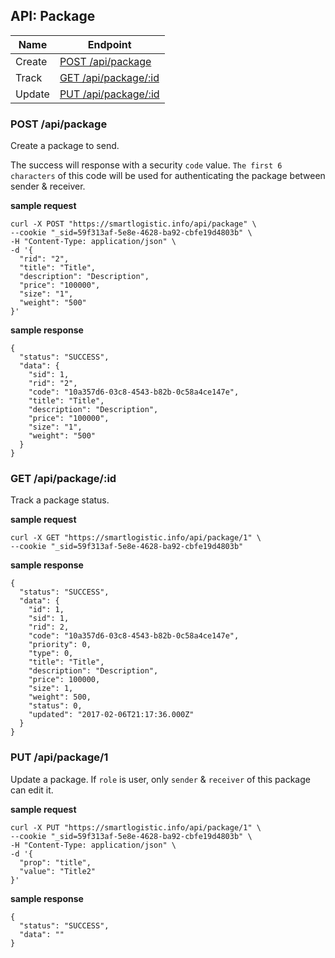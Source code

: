 ## API: Package

Name     | Endpoint
---------|------------------------------------------------
Create   | [POST /api/package](#post_package)
Track    | [GET /api/package/:id](#get_package)
Update   | [PUT /api/package/:id](#put_package)



### <a name="post_package">POST /api/package</a>

Create a package to send. 

The success will response with a security `code` value. `The first 6 characters` of this code will be used for authenticating the package between sender & receiver.

**sample request**

```
curl -X POST "https://smartlogistic.info/api/package" \
--cookie "_sid=59f313af-5e8e-4628-ba92-cbfe19d4803b" \
-H "Content-Type: application/json" \
-d '{
  "rid": "2",
  "title": "Title", 
  "description": "Description", 
  "price": "100000", 
  "size": "1",   
  "weight": "500"
}'
```


**sample response**

```
{
  "status": "SUCCESS",
  "data": {
    "sid": 1,
    "rid": "2",
    "code": "10a357d6-03c8-4543-b82b-0c58a4ce147e",
    "title": "Title",
    "description": "Description",
    "price": "100000",
    "size": "1",
    "weight": "500"
  }
}
```




### <a name="get_package">GET /api/package/:id</a>

Track a package status.

**sample request**

```
curl -X GET "https://smartlogistic.info/api/package/1" \
--cookie "_sid=59f313af-5e8e-4628-ba92-cbfe19d4803b"
```


**sample response**

```
{
  "status": "SUCCESS",
  "data": {
    "id": 1,
    "sid": 1,
    "rid": 2,
    "code": "10a357d6-03c8-4543-b82b-0c58a4ce147e",
    "priority": 0,
    "type": 0,
    "title": "Title",
    "description": "Description",
    "price": 100000,
    "size": 1,
    "weight": 500,
    "status": 0,
    "updated": "2017-02-06T21:17:36.000Z"
  }
}
```


### <a name="put_package">PUT /api/package/1</a>

Update a package. If `role` is user, only `sender` & `receiver` of this package can edit it.

**sample request**

```
curl -X PUT "https://smartlogistic.info/api/package/1" \
--cookie "_sid=59f313af-5e8e-4628-ba92-cbfe19d4803b" \
-H "Content-Type: application/json" \
-d '{
  "prop": "title",
  "value": "Title2"
}'
```


**sample response**

```
{
  "status": "SUCCESS",
  "data": ""
}
```


